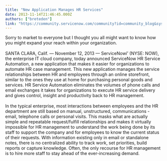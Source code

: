 ```yaml
---
title: "New Application Manages HR Services"
date: 2013-11-14T21:46:45.000Z
authors: ["breteden"]
link: "https://community.servicenow.com/community?id=community_blog&sys_id=c1dd66e9dbd0dbc01dcaf3231f96199f"
---
```

<p>Sorry to market to everyone but I thought you all might want to know how you might expand your reach within your organization. <br /><br />SANTA CLARA, Calif. — November 12, 2013 — ServiceNowí’ (NYSE: NOW), the enterprise IT cloud company, today announced ServiceNow HR Service Automation, a new application that makes it easier for organizations to automate HR case management. This new application manages the service relationships between HR and employees through an online storefront, similar to the ones they use at home for purchasing personal goods and services. HR Service Automation eliminates the volumes of phone calls and email exchanges it takes for organizations to execute HR service delivery and gives control, insight and productivity back to HR management. <br /><br />In the typical enterprise, most interactions between employees and the HR department are still based on manual, unstructured, communications - email, telephone calls or personal visits. This masks what are actually simple and repeatable request/fulfill relationships and makes it virtually impossible for HR management to understand the work being done by its staff to support the company and for employees to know the current status of their requests. With information existing only in email or standalone notes, there is no centralized ability to track work, set priorities, build reports or capture knowledge. Often, the only recourse for HR management is to hire more staff to stay ahead of the ever-increasing demand.</p>
